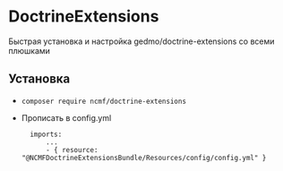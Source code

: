 # DoctrineExtensions
Быстрая установка и настройка gedmo/doctrine-extensions со всеми плюшками

## Установка

* `composer require ncmf/doctrine-extensions`
* Прописать в config.yml

        imports:
            ... 
            - { resource: "@NCMFDoctrineExtensionsBundle/Resources/config/config.yml" }            